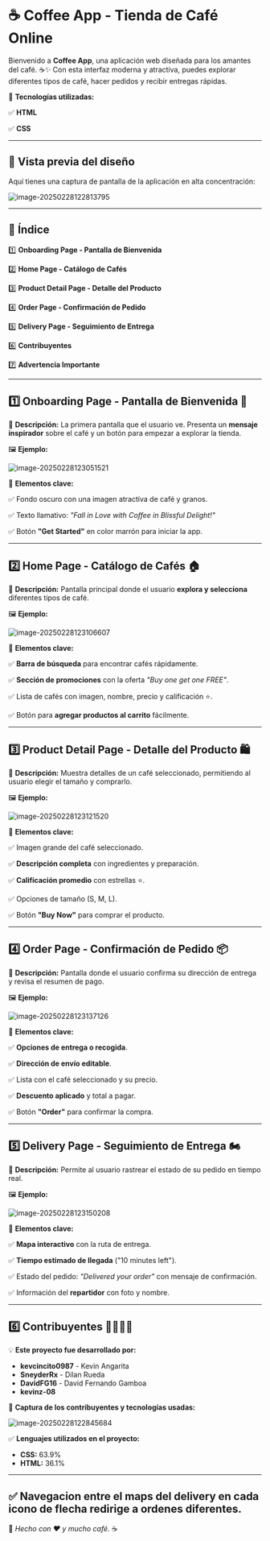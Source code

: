 # ☕ Coffee App - Tienda de Café Online

Bienvenido a **Coffee App**, una aplicación web diseñada para los amantes del café. ☕✨ Con esta interfaz moderna y atractiva, puedes explorar diferentes tipos de café, hacer pedidos y recibir entregas rápidas.

🚀 **Tecnologías utilizadas:**

✅ **HTML**

✅ **CSS**

------

## 📸 **Vista previa del diseño**

Aquí tienes una captura de pantalla de la aplicación en alta concentración:

![image-20250228122813795](./screenshots/generalPages.png)



------

## 📌 Índice

1️⃣ **Onboarding Page - Pantalla de Bienvenida**

2️⃣ **Home Page - Catálogo de Cafés**

3️⃣ **Product Detail Page - Detalle del Producto**

4️⃣ **Order Page - Confirmación de Pedido**

5️⃣ **Delivery Page - Seguimiento de Entrega**

6️⃣ **Contribuyentes** 

7️⃣ **Advertencia Importante**

------

## **1️⃣ Onboarding Page - Pantalla de Bienvenida 🚀**

📍 **Descripción:**
La primera pantalla que el usuario ve. Presenta un **mensaje inspirador** sobre el café y un botón para empezar a explorar la tienda.

🖼 **Ejemplo:**

![image-20250228123051521](./screenshots/page1.png)

🔹 **Elementos clave:**

✅ Fondo oscuro con una imagen atractiva de café y granos.

✅ Texto llamativo: *"Fall in Love with Coffee in Blissful Delight!"*

✅ Botón **"Get Started"** en color marrón para iniciar la app.

------

## **2️⃣ Home Page - Catálogo de Cafés 🏠**

📍 **Descripción:**
Pantalla principal donde el usuario **explora y selecciona** diferentes tipos de café.

🖼 **Ejemplo:**

![image-20250228123106607](./screenshots/page2.png)

🔹 **Elementos clave:**

✅ **Barra de búsqueda** para encontrar cafés rápidamente.

✅ **Sección de promociones** con la oferta *"Buy one get one FREE"*.

✅ Lista de cafés con imagen, nombre, precio y calificación ⭐.

✅ Botón para **agregar productos al carrito** fácilmente.

------

## **3️⃣ Product Detail Page - Detalle del Producto 🛍️**

📍 **Descripción:**
Muestra detalles de un café seleccionado, permitiendo al usuario elegir el tamaño y comprarlo.

🖼 **Ejemplo:**

![image-20250228123121520](./screenshots/page3.png)

🔹 **Elementos clave:**

✅ Imagen grande del café seleccionado.

✅ **Descripción completa** con ingredientes y preparación.

✅ **Calificación promedio** con estrellas ⭐.

✅ Opciones de tamaño (S, M, L).

✅ Botón **"Buy Now"** para comprar el producto.

------

## **4️⃣ Order Page - Confirmación de Pedido 📦**

📍 **Descripción:**
Pantalla donde el usuario confirma su dirección de entrega y revisa el resumen de pago.

🖼 **Ejemplo:**

![image-20250228123137126](./screenshots/page4.png)

🔹 **Elementos clave:**

✅ **Opciones de entrega o recogida**.

✅ **Dirección de envío editable**.

✅ Lista con el café seleccionado y su precio.

✅ **Descuento aplicado** y total a pagar.

✅ Botón **"Order"** para confirmar la compra.

------

## **5️⃣ Delivery Page - Seguimiento de Entrega 🏍️**

📍 **Descripción:**
Permite al usuario rastrear el estado de su pedido en tiempo real.

🖼 **Ejemplo:**

![image-20250228123150208](./screenshots/page5.png)

🔹 **Elementos clave:**

✅ **Mapa interactivo** con la ruta de entrega.

✅ **Tiempo estimado de llegada** ("10 minutes left").

✅ Estado del pedido: *"Delivered your order"* con mensaje de confirmación.

✅ Información del **repartidor** con foto y nombre.

------

## **6️⃣ Contribuyentes 👨‍💻👩‍💻**

💡 **Este proyecto fue desarrollado por:**

- **kevcincito0987** - Kevin Angarita
- **SneyderRx** - Dilan Rueda
- **DavidFG16** - David Fernando Gamboa
- **kevinz-08**

📸 **Captura de los contribuyentes y tecnologías usadas:**

![image-20250228122845684](./screenshots/contributors.png)

✅ **Lenguajes utilizados en el proyecto:**

- **CSS:** 63.9%
- **HTML:** 36.1%

------

✅ **Navegacion entre el maps del delivery** en cada icono de flecha redirige a ordenes diferentes.
------

📌 *Hecho con ❤️ y mucho café.* ☕
